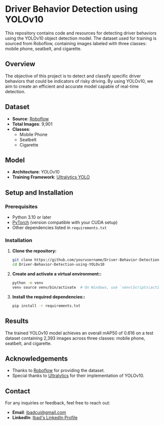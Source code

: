 # Driver Behavior Detection using YOLOv10

This repository contains code and resources for detecting driver behaviors using the YOLOv10 object detection model. The dataset used for training is sourced from Roboflow, containing images labeled with three classes: mobile phone, seatbelt, and cigarette.

## Overview

The objective of this project is to detect and classify specific driver behaviors that could be indicators of risky driving. By using YOLOv10, we aim to create an efficient and accurate model capable of real-time detection.

## Dataset

- **Source**: [Roboflow](https://roboflow.com/)
- **Total Images**: 9,901
- **Classes**: 
  - Mobile Phone
  - Seatbelt
  - Cigarette

## Model

- **Architecture**: YOLOv10
- **Training Framework**: [Ultralytics YOLO](https://github.com/ultralytics/yolov10)

## Setup and Installation

### Prerequisites

- Python 3.10 or later
- [PyTorch](https://pytorch.org/get-started/locally/) (version compatible with your CUDA setup)
- Other dependencies listed in `requirements.txt`

### Installation

1. **Clone the repository:**

   ```sh
   git clone https://github.com/yourusername/Driver-Behavior-Detection-using-YOLOv10.git
   cd Driver-Behavior-Detection-using-YOLOv10
2. **Create and activate a virtual environment::**
    ```sh
    python -m venv
    venv source venv/bin/activate  # On Windows, use `venv\Scripts\activate`
3. **Install the required dependencies::**
    ```sh
    pip install -r requirements.txt
## Results
The trained YOLOv10 model achieves an overall mAP50 of 0.616 on a test dataset containing 2,393 images across three classes: mobile phone, seatbelt, and cigarette.
## Acknowledgements

- Thanks to [Roboflow](https://roboflow.com/) for providing the dataset.
- Special thanks to [Ultralytics](https://github.com/ultralytics/yolov10) for their implementation of YOLOv10.

## Contact

For any inquiries or feedback, feel free to reach out:

- **Email**: ibadcui@gmail.com
- **LinkedIn**: [Ibad's LinkedIn Profile](https://www.linkedin.com/in/ibad321/)




   
    

   
